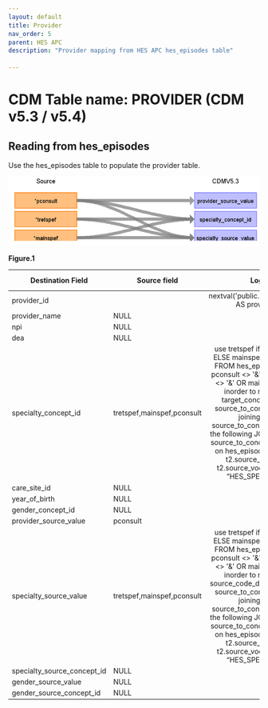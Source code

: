 ```yaml
---
layout: default
title: Provider
nav_order: 5
parent: HES APC
description: "Provider mapping from HES APC hes_episodes table"

---
```


# CDM Table name: PROVIDER (CDM v5.3 / v5.4)

## Reading from hes_episodes

Use the hes_episodes table to populate the provider table.  

![](images/image3.png)

**Figure.1**

| Destination Field | Source field | Logic | Comment field |
| --- | --- | :---: | --- |
| provider_id |  | nextval('public.sequence_pro') AS provider_id | Autogenerate|
| provider_name | NULL |  |  |
| npi | NULL |  |  |
| dea | NULL |  |  |
| specialty_concept_id | tretspef,mainspef,pconsult | use tretspef if tretspef<>'&' ELSE mainspef as Speciality FROM hes_episode WHERE pconsult <> '&' AND (tretspef <> '&' OR mainspef <> '&'), inorder to retrieve the target_concept_id from source_to_concept_map by joining to the source_to_concept_map with the following JOIN: LEFT JOIN source_to_concept_map as t2 on hes_episode.specialty = t2.source_code AND t2.source_vocabulary_id = “HES_SPEC_STCM”.|  |
| care_site_id |NULL | | |
| year_of_birth | NULL |  |  |
| gender_concept_id | NULL | |  |
| provider_source_value | pconsult |  |  |
| specialty_source_value | tretspef,mainspef,pconsult | use tretspef if tretspef<>'&' ELSE mainspef as Speciality FROM hes_episode WHERE pconsult <> '&' AND (tretspef <> '&' OR mainspef <> '&'), inorder to retrieve the source_code_description from source_to_concept_map by joining to the source_to_concept_map with the following JOIN: LEFT JOIN source_to_concept_map as t2 on hes_episode.specialty = t2.source_code AND t2.source_vocabulary_id = “HES_SPEC_STCM”.|  |
| specialty_source_concept_id | NULL |  | |
| gender_source_value | NULL| |  |
| gender_source_concept_id | NULL |  | |